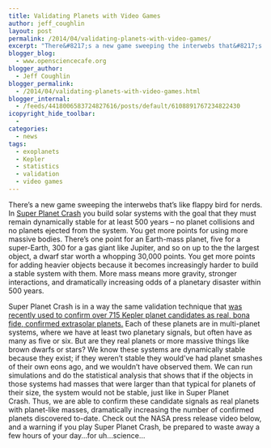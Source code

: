 ```yaml
---
title: Validating Planets with Video Games
author: jeff_coughlin
layout: post
permalink: /2014/04/validating-planets-with-video-games/
excerpt: "There&#8217;s a new game sweeping the interwebs that&#8217;s like flappy bird for nerds called Super Planet Crash."
blogger_blog:
  - www.opensciencecafe.org
blogger_author:
  - Jeff Coughlin
blogger_permalink:
  - /2014/04/validating-planets-with-video-games.html
blogger_internal:
  - /feeds/4418006583724827616/posts/default/6108891767234822430
icopyright_hide_toolbar:
  - 
categories:
  - news
tags:
  - exoplanets
  - Kepler
  - statistics
  - validation
  - video games
---
```

There&#8217;s a new game sweeping the interwebs that&#8217;s like flappy bird for nerds. 
In [Super Planet Crash][1] you build solar systems with the goal that they must remain dynamically stable for at least 500 years &#8211; no planet collisions and no planets ejected from the system. You get more points for using more massive bodies. There&#8217;s one point for an Earth-mass planet, five for a super-Earth, 300 for a gas giant like Jupiter, and so on up to the the largest object, a dwarf star worth a whopping 30,000 points. You get more points for adding heavier objects because it becomes increasingly harder to build a stable system with them. More mass means more gravity, stronger interactions, and dramatically increasing odds of a planetary disaster within 500 years.

Super Planet Crash is in a way the same validation technique that <a href="http://www.nasa.gov/ames/kepler/nasas-kepler-mission-announces-a-planet-bonanza">was recently used to confirm over 715 Kepler planet candidates as real, bona fide, confirmed extrasolar planets.</a> Each of these planets are in multi-planet systems, where we have at least two planetary signals, but often have as many as five or six. But are they real planets or more massive things like brown dwarfs or stars? We know these systems are dynamically stable because they exist; if they weren&#8217;t stable they would&#8217;ve had planet smashes of their own eons ago, and we wouldn&#8217;t have observed them. We can run simulations and do the statistical analysis that shows that if the objects in those systems had masses that were larger than that typical for planets of their size, the system would not be stable, just like in Super Planet Crash. Thus, we are able to confirm these candidate signals as real planets with planet-like masses, dramatically increasing the number of confirmed planets discovered to-date. Check out the NASA press release video below, and a warning if you play Super Planet Crash, be prepared to waste away a few hours of your day&#8230;for uh&#8230;science&#8230;

<p><object width="320" height="266" codebase="http://download.macromedia.com/pub/shockwave/cabs/flash/swflash.cab#version=6,0,40,0" class="" data-thumbnail-src="https://i1.ytimg.com/vi/BKeMn_luwZE/0.jpg"><param name="movie" value="https://www.youtube.com/v/BKeMn_luwZE?version=3&#038;f=user_uploads&#038;c=google-webdrive-0&#038;app=youtube_gdata" /><param name="bgcolor" value="#FFFFFF" /><param name="allowFullScreen" value="true" /><embed width="320" height="266"  src="https://www.youtube.com/v/BKeMn_luwZE?version=3&#038;f=user_uploads&#038;c=google-webdrive-0&#038;app=youtube_gdata" type="application/x-shockwave-flash" allowfullscreen="true"/></object></p>

 [1]: http://www.stefanom.org/spc/
